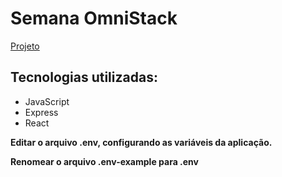 # Semana OmniStack

[Projeto](https://rocketseat.com.br/week-7/aulas)

## Tecnologias utilizadas: 
- JavaScript
- Express
- React

**Editar o arquivo .env, configurando as variáveis da aplicação.**

**Renomear o arquivo .env-example para .env**